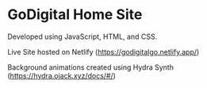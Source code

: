# GoDigital Home Site

Developed using JavaScript, HTML, and CSS.

Live Site hosted on Netlify (https://godigitalgo.netlify.app/)

Background animations created using Hydra Synth (https://hydra.ojack.xyz/docs/#/)

